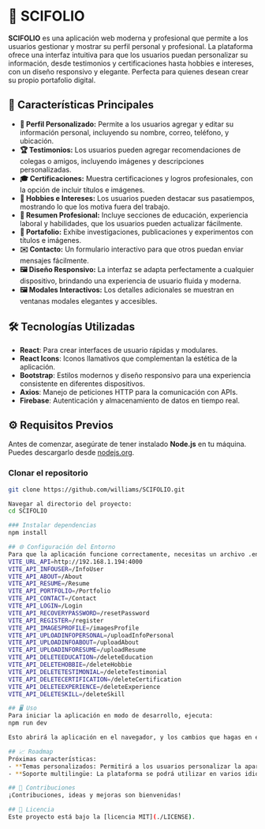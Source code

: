 # 🌟 SCIFOLIO

**SCIFOLIO** es una aplicación web moderna y profesional que permite a los usuarios gestionar y mostrar su perfil personal y profesional. La plataforma ofrece una interfaz intuitiva para que los usuarios puedan personalizar su información, desde testimonios y certificaciones hasta hobbies e intereses, con un diseño responsivo y elegante. Perfecta para quienes desean crear su propio portafolio digital.

## 🚀 Características Principales

- **👤 Perfil Personalizado:** Permite a los usuarios agregar y editar su información personal, incluyendo su nombre, correo, teléfono, y ubicación.
- **🏆 Testimonios:** Los usuarios pueden agregar recomendaciones de colegas o amigos, incluyendo imágenes y descripciones personalizadas.
- **🎓 Certificaciones:** Muestra certificaciones y logros profesionales, con la opción de incluir títulos e imágenes.
- **🌟 Hobbies e Intereses:** Los usuarios pueden destacar sus pasatiempos, mostrando lo que los motiva fuera del trabajo.
- **📑 Resumen Profesional:** Incluye secciones de educación, experiencia laboral y habilidades, que los usuarios pueden actualizar fácilmente.
- **📁 Portafolio:** Exhibe investigaciones, publicaciones y experimentos con títulos e imágenes.
- **✉️ Contacto:** Un formulario interactivo para que otros puedan enviar mensajes fácilmente.
- **🖼️ Diseño Responsivo:** La interfaz se adapta perfectamente a cualquier dispositivo, brindando una experiencia de usuario fluida y moderna.
- **🖼️ Modales Interactivos:** Los detalles adicionales se muestran en ventanas modales elegantes y accesibles.

## 🛠️ Tecnologías Utilizadas

- **React**: Para crear interfaces de usuario rápidas y modulares.
- **React Icons**: Iconos llamativos que complementan la estética de la aplicación.
- **Bootstrap**: Estilos modernos y diseño responsivo para una experiencia consistente en diferentes dispositivos.
- **Axios**: Manejo de peticiones HTTP para la comunicación con APIs.
- **Firebase**: Autenticación y almacenamiento de datos en tiempo real.

## ⚙️ Requisitos Previos

Antes de comenzar, asegúrate de tener instalado **Node.js** en tu máquina. Puedes descargarlo desde [nodejs.org](https://nodejs.org/).

### Clonar el repositorio

```bash
git clone https://github.com/williams/SCIFOLIO.git

Navegar al directorio del proyecto:
cd SCIFOLIO

### Instalar dependencias
npm install

## 🌐 Configuración del Entorno
Para que la aplicación funcione correctamente, necesitas un archivo .env en la raíz del proyecto con la siguiente información (donde iran todas las rutas):
VITE_URL_API=http://192.168.1.194:4000
VITE_API_INFOUSER=/InfoUser
VITE_API_ABOUT=/About
VITE_API_RESUME=/Resume
VITE_API_PORTFOLIO=/Portfolio
VITE_API_CONTACT=/Contact
VITE_API_LOGIN=/Login
VITE_API_RECOVERYPASSWORD=/resetPassword
VITE_API_REGISTER=/register
VITE_API_IMAGESPROFILE=/imagesProfile
VITE_API_UPLOADINFOPERSONAL=/uploadInfoPersonal
VITE_API_UPLOADINFOABOUT=/uploadAbout
VITE_API_UPLOADINFORESUME=/uploadResume
VITE_API_DELETEEDUCATION=/deleteEducation
VITE_API_DELETEHOBBIE=/deleteHobbie
VITE_API_DELETETESTIMONIAL=/deleteTestimonial
VITE_API_DELETECERTIFICATION=/deleteCertification
VITE_API_DELETEEXPERIENCE=/deleteExperience
VITE_API_DELETESKILL=/deleteSkill

## 🖥️ Uso
Para iniciar la aplicación en modo de desarrollo, ejecuta:
npm run dev

Esto abrirá la aplicación en el navegador, y los cambios que hagas en el código se actualizarán automáticamente.

## 📈 Roadmap
Próximas características:
- **Temas personalizados: Permitirá a los usuarios personalizar la apariencia de su portafolio.
- **Soporte multilingüe: La plataforma se podrá utilizar en varios idiomas.

## 🤝 Contribuciones
¡Contribuciones, ideas y mejoras son bienvenidas!

## 📄 Licencia
Este proyecto está bajo la [licencia MIT](./LICENSE).
